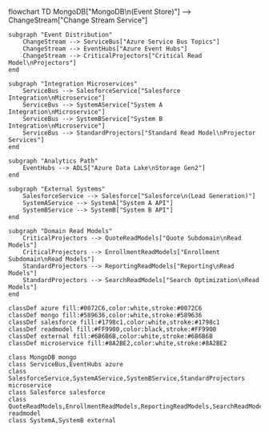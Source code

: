 flowchart TD
    MongoDB["MongoDB\n(Event Store)"] --> ChangeStream["Change Stream Service"]
    
    subgraph "Event Distribution"
        ChangeStream --> ServiceBus["Azure Service Bus Topics"]
        ChangeStream --> EventHubs["Azure Event Hubs"]
        ChangeStream --> CriticalProjectors["Critical Read Model\nProjectors"]
    end
    
    subgraph "Integration Microservices"
        ServiceBus --> SalesforceService["Salesforce Integration\nMicroservice"]
        ServiceBus --> SystemAService["System A Integration\nMicroservice"]
        ServiceBus --> SystemBService["System B Integration\nMicroservice"]
        ServiceBus --> StandardProjectors["Standard Read Model\nProjector Services"]
    end
    
    subgraph "Analytics Path"
        EventHubs --> ADLS["Azure Data Lake\nStorage Gen2"]
    end
    
    subgraph "External Systems"
        SalesforceService --> Salesforce["Salesforce\n(Lead Generation)"]
        SystemAService --> SystemA["System A API"]
        SystemBService --> SystemB["System B API"]
    end
    
    subgraph "Domain Read Models"
        CriticalProjectors --> QuoteReadModels["Quote Subdomain\nRead Models"]
        CriticalProjectors --> EnrollmentReadModels["Enrollment Subdomain\nRead Models"]
        StandardProjectors --> ReportingReadModels["Reporting\nRead Models"]
        StandardProjectors --> SearchReadModels["Search Optimization\nRead Models"]
    end
    
    classDef azure fill:#0072C6,color:white,stroke:#0072C6
    classDef mongo fill:#589636,color:white,stroke:#589636
    classDef salesforce fill:#1798c1,color:white,stroke:#1798c1
    classDef readmodel fill:#FF9900,color:black,stroke:#FF9900
    classDef external fill:#6B6B6B,color:white,stroke:#6B6B6B
    classDef microservice fill:#8A2BE2,color:white,stroke:#8A2BE2
    
    class MongoDB mongo
    class ServiceBus,EventHubs azure
    class SalesforceService,SystemAService,SystemBService,StandardProjectors microservice
    class Salesforce salesforce
    class QuoteReadModels,EnrollmentReadModels,ReportingReadModels,SearchReadModels readmodel
    class SystemA,SystemB external